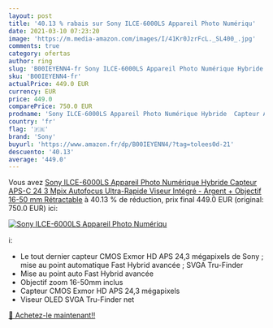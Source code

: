 ```yaml
---
layout: post
title: '40.13 % rabais sur Sony ILCE-6000LS Appareil Photo Numériqu'
date: 2021-03-10 07:23:20
image: 'https://m.media-amazon.com/images/I/41Kr0JzrFcL._SL400_.jpg'
comments: true
category: ofertas
author: ring
slug: 'B00IEYENN4-fr Sony ILCE-6000LS Appareil Photo Numérique Hybride Capteur...'
sku: 'B00IEYENN4-fr'
actualPrice: 449.0 EUR
currency: EUR
price: 449.0
comparePrice: 750.0 EUR
prodname: 'Sony ILCE-6000LS Appareil Photo Numérique Hybride  Capteur APS-C  24 3 Mpix  Autofocus Ultra-Rapide  Viseur Intégré - Argent + Objectif 16-50 mm Rétractable'
country: 'fr'
flag: '🇫🇷'
brand: 'Sony'
buyurl: 'https://www.amazon.fr/dp/B00IEYENN4/?tag=tolees0d-21'
descuento: '40.13'
average: '449.0'
---
```


Vous avez [Sony ILCE-6000LS Appareil Photo Numérique Hybride  Capteur APS-C  24 3 Mpix  Autofocus Ultra-Rapide  Viseur Intégré - Argent + Objectif 16-50 mm Rétractable](https://www.amazon.fr/dp/B00IEYENN4/?tag=tolees0d-21)  à  40.13 % de réduction, prix final  449.0 EUR (original: 750.0 EUR) ici:

[![Sony ILCE-6000LS Appareil Photo Numériqu](https://m.media-amazon.com/images/I/41Kr0JzrFcL._SL400_.jpg)](https://www.amazon.fr/dp/B00IEYENN4/?tag=tolees0d-21)

ℹ️:

- Le tout dernier capteur CMOS Exmor HD APS 24,3 mégapixels de Sony ; mise au point automatique Fast Hybrid avancée ; SVGA Tru-Finder
- Mise au point auto Fast Hybrid avancée
- Objectif zoom 16-50mm inclus
- Capteur CMOS Exmor HD APS 24,3 mégapixels
- Viseur OLED SVGA Tru-Finder net

[🛒 Achetez-le maintenant!!](https://www.amazon.fr/dp/B00IEYENN4/?tag=tolees0d-21)

